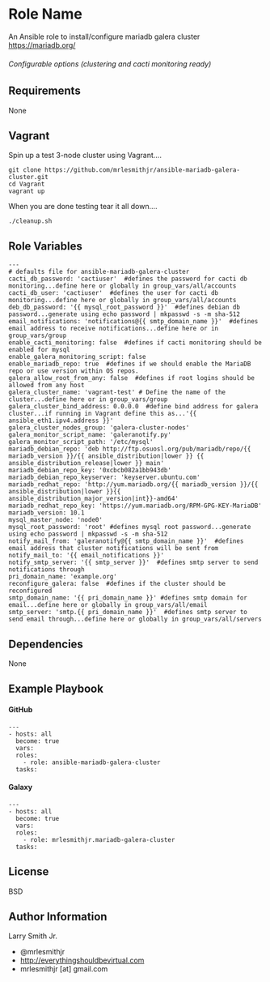 Role Name
=========

An Ansible role to install/configure mariadb galera cluster https://mariadb.org/
###### Configurable options (clustering and cacti monitoring ready)

Requirements
------------

None

Vagrant
-------
Spin up a test 3-node cluster using Vagrant....
````
git clone https://github.com/mrlesmithjr/ansible-mariadb-galera-cluster.git
cd Vagrant
vagrant up
````
When you are done testing tear it all down....  
````
./cleanup.sh
````

Role Variables
--------------

````
---
# defaults file for ansible-mariadb-galera-cluster
cacti_db_password: 'cactiuser'  #defines the password for cacti db monitoring...define here or globally in group_vars/all/accounts
cacti_db_user: 'cactiuser'  #defines the user for cacti db monitoring...define here or globally in group_vars/all/accounts
deb_db_password: '{{ mysql_root_password }}'  #defines debian db password...generate using echo password | mkpasswd -s -m sha-512
email_notifications: 'notifications@{{ smtp_domain_name }}'  #defines email address to receive notifications...define here or in group_vars/group
enable_cacti_monitoring: false  #defines if cacti monitoring should be enabled for mysql
enable_galera_monitoring_script: false
enable_mariadb_repo: true  #defines if we should enable the MariaDB repo or use version within OS repos.
galera_allow_root_from_any: false  #defines if root logins should be allowed from any host
galera_cluster_name: 'vagrant-test' # Define the name of the cluster...define here or in group_vars/group
galera_cluster_bind_address: 0.0.0.0  #define bind address for galera cluster...if running in Vagrant define this as...'{{ ansible_eth1.ipv4.address }}'
galera_cluster_nodes_group: 'galera-cluster-nodes'
galera_monitor_script_name: 'galeranotify.py'
galera_monitor_script_path: '/etc/mysql'
mariadb_debian_repo: 'deb http://ftp.osuosl.org/pub/mariadb/repo/{{ mariadb_version }}/{{ ansible_distribution|lower }} {{ ansible_distribution_release|lower }} main'
mariadb_debian_repo_key: '0xcbcb082a1bb943db'
mariadb_debian_repo_keyserver: 'keyserver.ubuntu.com'
mariadb_redhat_repo: 'http://yum.mariadb.org/{{ mariadb_version }}/{{ ansible_distribution|lower }}{{ ansible_distribution_major_version|int}}-amd64'
mariadb_redhat_repo_key: 'https://yum.mariadb.org/RPM-GPG-KEY-MariaDB'
mariadb_version: 10.1
mysql_master_node: 'node0'
mysql_root_password: 'root' #defines mysql root password...generate using echo password | mkpasswd -s -m sha-512
notify_mail_from: 'galeranotify@{{ smtp_domain_name }}'  #defines email address that cluster notifications will be sent from
notify_mail_to: '{{ email_notifications }}'
notify_smtp_server: '{{ smtp_server }}'  #defines smtp server to send notifications through
pri_domain_name: 'example.org'
reconfigure_galera: false  #defines if the cluster should be reconfigured
smtp_domain_name: '{{ pri_domain_name }}' #defines smtp domain for email...define here or globally in group_vars/all/email
smtp_server: 'smtp.{{ pri_domain_name }}'  #defines smtp server to send email through...define here or globally in group_vars/all/servers
````

Dependencies
------------

None

Example Playbook
----------------

#### GitHub
````
---
- hosts: all
  become: true
  vars:
  roles:
    - role: ansible-mariadb-galera-cluster
  tasks:
````
#### Galaxy
````
---
- hosts: all
  become: true
  vars:
  roles:
    - role: mrlesmithjr.mariadb-galera-cluster
  tasks:
````

License
-------

BSD

Author Information
------------------

Larry Smith Jr.
- @mrlesmithjr
- http://everythingshouldbevirtual.com
- mrlesmithjr [at] gmail.com
